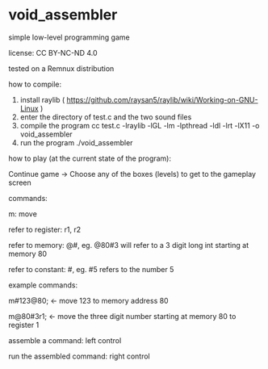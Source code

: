 # void_assembler
simple low-level programming game

license: CC BY-NC-ND 4.0

tested on a Remnux distribution

how to compile:
1. install raylib ( https://github.com/raysan5/raylib/wiki/Working-on-GNU-Linux )
2. enter the directory of test.c and the two sound files
3. compile the program 
	cc test.c -lraylib -lGL -lm -lpthread -ldl -lrt -lX11 -o void_assembler
3. run the program 
	./void_assembler

how to play (at the current state of the program):

Continue game -> Choose any of the boxes (levels) to get to the gameplay screen

commands:

m: move

refer to register: r1, r2

refer to memory: @<memory>#<size>, eg. @80#3 will refer to a 3 digit long int starting at memory 80

refer to constant: #<constant>, eg. #5 refers to the number 5

example commands:

m#123@80;	<- move 123 to memory address 80

m@80#3r1;	<- move the three digit number starting at memory 80 to register 1

assemble a command: left control

run the assembled command: right control	
